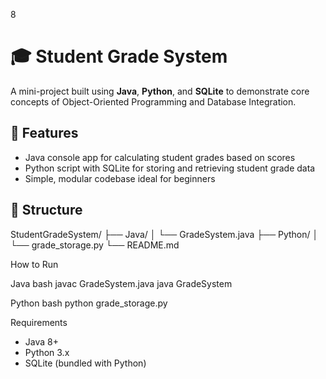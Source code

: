 8
# 🎓 Student Grade System

A mini-project built using **Java**, **Python**, and **SQLite** to demonstrate core concepts of Object-Oriented Programming and Database Integration.

## 🧠 Features

- Java console app for calculating student grades based on scores
- Python script with SQLite for storing and retrieving student grade data
- Simple, modular codebase ideal for beginners

## 📂 Structure
StudentGradeSystem/
├── Java/
│   └── GradeSystem.java
├── Python/
│   └── grade_storage.py
└── README.md

 How to Run

Java
bash
javac GradeSystem.java
java GradeSystem


Python
bash
python grade_storage.py


Requirements

- Java 8+
- Python 3.x
- SQLite (bundled with Python)